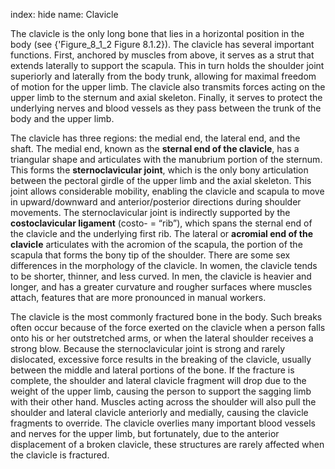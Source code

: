 index: hide
name: Clavicle

The clavicle is the only long bone that lies in a horizontal position in the body (see {'Figure_8_1_2 Figure 8.1.2}). The clavicle has several important functions. First, anchored by muscles from above, it serves as a strut that extends laterally to support the scapula. This in turn holds the shoulder joint superiorly and laterally from the body trunk, allowing for maximal freedom of motion for the upper limb. The clavicle also transmits forces acting on the upper limb to the sternum and axial skeleton. Finally, it serves to protect the underlying nerves and blood vessels as they pass between the trunk of the body and the upper limb.

The clavicle has three regions: the medial end, the lateral end, and the shaft. The medial end, known as the  **sternal end of the clavicle**, has a triangular shape and articulates with the manubrium portion of the sternum. This forms the  **sternoclavicular joint**, which is the only bony articulation between the pectoral girdle of the upper limb and the axial skeleton. This joint allows considerable mobility, enabling the clavicle and scapula to move in upward/downward and anterior/posterior directions during shoulder movements. The sternoclavicular joint is indirectly supported by the  **costoclavicular ligament** (costo- = “rib”), which spans the sternal end of the clavicle and the underlying first rib. The lateral or  **acromial end of the clavicle** articulates with the acromion of the scapula, the portion of the scapula that forms the bony tip of the shoulder. There are some sex differences in the morphology of the clavicle. In women, the clavicle tends to be shorter, thinner, and less curved. In men, the clavicle is heavier and longer, and has a greater curvature and rougher surfaces where muscles attach, features that are more pronounced in manual workers.

The clavicle is the most commonly fractured bone in the body. Such breaks often occur because of the force exerted on the clavicle when a person falls onto his or her outstretched arms, or when the lateral shoulder receives a strong blow. Because the sternoclavicular joint is strong and rarely dislocated, excessive force results in the breaking of the clavicle, usually between the middle and lateral portions of the bone. If the fracture is complete, the shoulder and lateral clavicle fragment will drop due to the weight of the upper limb, causing the person to support the sagging limb with their other hand. Muscles acting across the shoulder will also pull the shoulder and lateral clavicle anteriorly and medially, causing the clavicle fragments to override. The clavicle overlies many important blood vessels and nerves for the upper limb, but fortunately, due to the anterior displacement of a broken clavicle, these structures are rarely affected when the clavicle is fractured.
